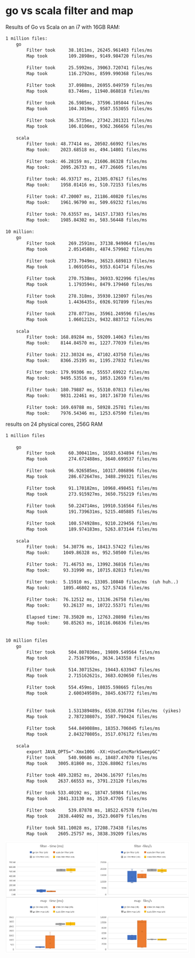 # go vs scala filter and map 


Results of Go vs Scala on an i7 with 16GB RAM:

	1 million files: 
		go
			Filter took     38.1011ms, 26245.961403 files/ms
			Map took        109.2898ms, 9149.984720 files/ms

			Filter took     25.5992ms, 39063.720741 files/ms
			Map took        116.2792ms, 8599.990368 files/ms

			Filter took     37.0988ms, 26955.049759 files/ms
			Map took        83.746ms, 11940.868818 files/ms

			Filter took     26.5985ms, 37596.105044 files/ms
			Map took        104.3019ms, 9587.553055 files/ms

			Filter took     36.5735ms, 27342.201321 files/ms
			Map took        106.8106ms, 9362.366656 files/ms
			
		scala
			Filter took: 48.77414 ms, 20502.66992 files/ms
			Map took:    2023.68518 ms, 494.14801 files/ms
			
			Filter took: 46.28159 ms, 21606.86328 files/ms
			Map took:    2095.26733 ms, 477.26605 files/ms

			Filter took: 46.93717 ms, 21305.07617 files/ms
			Map took:    1958.01416 ms, 510.72153 files/ms

			Filter took: 47.20007 ms, 21186.40820 files/ms
			Map took:    1961.96790 ms, 509.69232 files/ms
			
			Filter took: 70.63557 ms, 14157.17383 files/ms
			Map took:    1985.84302 ms, 503.56448 files/ms

	10 million: 
		go	
			Filter took     269.2591ms, 37138.949064 files/ms
			Map took        2.0514588s, 4874.579982 files/ms
			
			Filter took     273.7949ms, 36523.689813 files/ms
			Map took        1.0691054s, 9353.614714 files/ms

			Filter took     270.7538ms, 36933.922996 files/ms
			Map took        1.1793594s, 8479.179460 files/ms

			Filter took     278.318ms, 35930.123097 files/ms
			Map took        1.4436435s, 6926.917899 files/ms
			
			Filter took     278.0771ms, 35961.249596 files/ms
			Map took        1.0601212s, 9432.883712 files/ms
	
		scala
			Filter took: 168.89284 ms, 59209.14063 files/ms
			Map took:    8144.84570 ms, 1227.77039 files/ms

			Filter took: 212.30324 ms, 47102.43750 files/ms
			Map took:    8366.25195 ms, 1195.27832 files/ms

			Filter took: 179.99306 ms, 55557.69922 files/ms
			Map took:    9495.53516 ms, 1053.12659 files/ms

			Filter took: 180.79887 ms, 55310.07813 files/ms
			Map took:    9831.22461 ms, 1017.16730 files/ms

			Filter took: 169.69788 ms, 58928.25781 files/ms
			Map took:    7976.54346 ms, 1253.67590 files/ms



results on 24 physical cores, 256G RAM  


	1 million files 

		go
			Filter took     60.300411ms, 16583.634894 files/ms
			Map took        274.672488ms, 3640.699537 files/ms

			Filter took     96.926585ms, 10317.086896 files/ms
			Map took        286.672647ms, 3488.299321 files/ms

			Filter took     91.170182ms, 10968.498451 files/ms
			Map took        273.915927ms, 3650.755219 files/ms

			Filter took     50.224714ms, 19910.516564 files/ms
			Map took        191.739631ms, 5215.405885 files/ms

			Filter took     108.574928ms, 9210.229456 files/ms
			Map took        189.974183ms, 5263.873144 files/ms

		scala
			Filter took:  54.30776 ms, 18413.57422 files/ms
			Map took:     1049.86328 ms, 952.50500 files/ms

			Filter took:  71.46753 ms, 13992.36816 files/ms
			Map took:     93.31990 ms, 10715.82813 files/ms

			Filter took:  5.15910 ms, 13305.10840 files/ms  (uh huh..)
			Map took:     1895.46802 ms, 527.57416 files/ms

			Filter took:  76.12512 ms, 13136.26758 files/ms
			Map took:     93.26137 ms, 10722.55371 files/ms

			Elapsed time: 78.35020 ms, 12763.20898 files/ms
			Map took:     98.85263 ms, 10116.06836 files/ms

			
	10 million files
		go	
			Filter took     504.807036ms, 19809.549564 files/ms
			Map took        2.75167996s, 3634.143558 files/ms
			
			Filter took     514.307152ms, 19443.633947 files/ms
			Map took        2.715162621s, 3683.020650 files/ms

			Filter took     554.459ms, 18035.598665 files/ms
			Map took        2.600349589s, 3845.636772 files/ms


			Filter took     1.531389489s, 6530.017394 files/ms  (yikes)
			Map took        2.787230807s, 3587.790424 files/ms

			Filter took     544.849088ms, 18353.706045 files/ms
			Map took        2.843270805s, 3517.076172 files/ms

		scala
			export JAVA_OPTS="-Xmx100G -XX:+UseConcMarkSweepGC"
			Filter took 	540.90686 ms, 18487.47070 files/ms
			Map took	3005.81860 ms, 3326.88062 files/ms

			Filter took	489.32852 ms, 20436.16797 files/ms
			Map took 	2637.66553 ms, 3791.23120 files/ms
			
			Filter took	533.40192 ms, 18747.58984 files/ms
			Map took	2841.33130 ms, 3519.47705 files/ms

			Filter took 	539.87878 ms, 18522.67578 files/ms
			Map took 	2838.44092 ms, 3523.06079 files/ms

			Filter took	581.10028 ms, 17208.73438 files/ms
			Map took	2605.25757 ms, 3838.39209 files/ms

![Sili](/scala-vs-go-whiskers.png?raw=true "24 Cores with 256G RAM")

